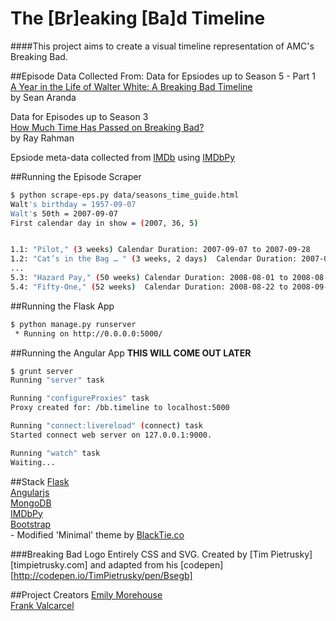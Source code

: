 The [Br]eaking [Ba]d Timeline
=============

####This project aims to create a visual timeline representation of AMC's Breaking Bad.

##Episode Data Collected From:
Data for Epsiodes up to Season 5 - Part 1
<br>[A Year in the Life of Walter White: A Breaking Bad Timeline](http://blog.thegreenfieldgroup.org/a-year-in-the-life-of-walter-white-a-breaking-bad-timeline/)
<br>by Sean Aranda

Data for Episodes up to Season 3
<br>[How Much Time Has Passed on Breaking Bad?](http://www.vulture.com/2011/07/breaking_bad_calendar.html)
<br>by Ray Rahman

Epsiode meta-data collected from [IMDb](http://imdb.com) using [IMDbPy](http://imdbpy.sourceforge.net/)


##Running the Episode Scraper
```bash
$ python scrape-eps.py data/seasons_time_guide.html
Walt's birthday = 1957-09-07
Walt's 50th = 2007-09-07
First calendar day in show = (2007, 36, 5)


1.1: "Pilot," (3 weeks) Calendar Duration: 2007-09-07 to 2007-09-28
1.2: "Cat’s in the Bag … " (3 weeks, 2 days)  Calendar Duration: 2007-09-28 to 2007-09-10
...
5.3: "Hazard Pay," (50 weeks) Calendar Duration: 2008-08-01 to 2008-08-22
5.4: "Fifty-One," (52 weeks)  Calendar Duration: 2008-08-22 to 2008-09-05
```


##Running the Flask App
```bash
$ python manage.py runserver
 * Running on http://0.0.0.0:5000/
```

##Running the Angular App
**THIS WILL COME OUT LATER**
```bash
$ grunt server
Running "server" task

Running "configureProxies" task
Proxy created for: /bb.timeline to localhost:5000

Running "connect:livereload" (connect) task
Started connect web server on 127.0.0.1:9000.

Running "watch" task
Waiting...
```


##Stack
[Flask][Flask]
<br>[Angularjs][Angularjs]
<br>[MongoDB][MongoDB]
<br>[IMDbPy][IMDbPy]
<br>[Bootstrap][Bootstrap]
<br> - Modified 'Minimal' theme by [BlackTie.co][blacktie.co]

###Breaking Bad Logo
Entirely CSS and SVG. Created by [Tim Pietrusky][timpietrusky.com] and adapted from his [codepen][http://codepen.io/TimPietrusky/pen/Bsegb]


##Project Creators
[Emily Morehouse](/emilyemorehouse)
<br>
[Frank Valcarcel](/frankv)


[Flask]: http://flask.pocoo.org/
[Angularjs]: http://angularjs.org/
[MongoDB]: http://mongodb.org
[IMDbPy]: http://imdbpy.sourceforge.net/
[Bootstrap]: https://getbootstrap.com
[blacktie.co]: http://www.blacktie.co/